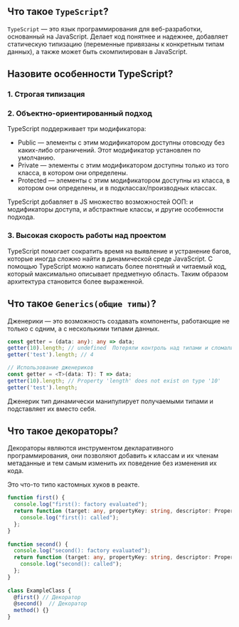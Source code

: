 ## Что такое `TypeScript`?
`TypeScript` — это язык программирования для веб-разработки, основанный на JavaScript. 
Делает код понятнее и надежнее, добавляет статическую типизацию (переменные привязаны к конкретным типам данных), 
а также может быть скомпилирован в JavaScript.


## Назовите особенности TypeScript?
### 1. Строгая типизация
### 2. Объектно-ориентированный подход
TypeScript поддерживает три модификатора:
- Public — элементы с этим модификатором доступны отовсюду без каких-либо ограничений. Этот модификатор установлен по умолчанию.
- Private — элементы с этим модификатором доступны только из того класса, в котором они определены.
- Protected — элементы с этим модификатором доступны из класса, в котором они определены, и в подклассах/производных классах.

TypeScript добавляет в JS множество возможностей ООП: и модификаторы доступа, и абстрактные классы, и другие особенности подхода.
### 3. Высокая скорость работы над проектом
TypeScript помогает сократить время на выявление и устранение багов, которые иногда сложно найти в динамической среде JavaScript. 
С помощью TypeScript можно написать более понятный и читаемый код, который максимально описывает предметную область. 
Таким образом архитектура становится более выраженной.


## Что такое `Generics(общие типы)`?
Дженерики — это возможность создавать компоненты, работающие не только с одним, а с несколькими типами данных.
````ts
const getter = (data: any): any => data;
getter(10).length; // undefined  Потеряли контроль над типами и сломали приложение.
getter('test').length; // 4
````
```ts
// Использование дженериков
const getter = <T>(data: T): T => data;
getter(10).length; // Property 'length' does not exist on type '10'
getter('test').length;
```
Дженерик тип динамически манипулирует получаемыми типами и подставляет их вместо себя.


## Что такое декораторы?
Декораторы являются инструментом декларативного программирования, они позволяют добавить к классам и их членам 
метаданные и тем самым изменить их поведение без изменения их кода.

Это что-то типо кастомных хуков в реакте.
```ts
function first() {
  console.log("first(): factory evaluated");
  return function (target: any, propertyKey: string, descriptor: PropertyDescriptor) {
    console.log("first(): called");
  };
}
 
function second() {
  console.log("second(): factory evaluated");
  return function (target: any, propertyKey: string, descriptor: PropertyDescriptor) {
    console.log("second(): called");
  };
}
 
class ExampleClass {
  @first() // Декоратор
  @second()  // Декоратор
  method() {}
}
```